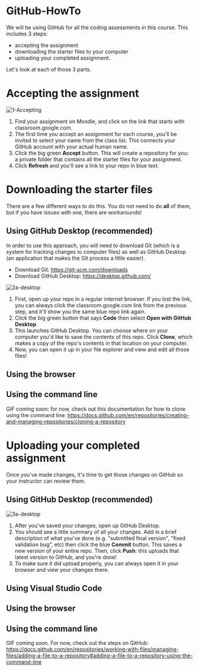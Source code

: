# GitHub-HowTo
We will be using GitHub for all the coding assessments in this course. This includes 3 steps:
+ accepting the assignment
+ downloading the starter files to your computer
+ uploading your completed assignment.

Let's look at each of those 3 parts.

# Accepting the assignment
![1-Accepting](https://github.com/dmarshNAIT/GitHub-HowTo/assets/55507008/459b27b3-82a0-4552-99a9-993ea78cbea3)
1. Find your assignment on Moodle, and click on the link that starts with classroom.google.com.
2. The first time you accept an assignment for each course, you'll be invited to select your name from the class list. This connects your GitHub account with your actual human name.
3. Click the big green **Accept** button. This will create a repository for you: a private folder that contains all the starter files for your assignment.
4. Click **Refresh** and you'll see a link to your repo in blue text.

# Downloading the starter files
There are a few different ways to do this. You do not need to do **all** of them, but if you have issues with one, there are workarounds!

## Using GitHub Desktop (recommended)
In order to use this approach, you will need to download Git (which is a system for tracking changes to computer files) as well as GitHub Desktop (an application that makes the Git process a little easier).
+ Download Git: https://git-scm.com/downloads
+ Download GitHub Desktop: https://desktop.github.com/

![2a-desktop](https://github.com/dmarshNAIT/GitHub-HowTo/assets/55507008/92cac13f-1117-46eb-9520-b4f31b37cd11)

1. First, open up your repo in a regular internet browser. If you lost the link, you can always click the classroom.google.com link from the previous step, and it'll show you the same blue repo link again.
2. Click the big green button that says **Code** then select **Open with GitHub Desktop**.
3. This launches GitHub Desktop. You can choose where on your computer you'd like to save the contents of this repo. Click **Clone**, which makes a copy of the repo's contents in that location on your computer.
4. Now, you can open it up in your file explorer and view and edit all those files!

## Using the browser

## Using the command line
GIF coming soon: for now, check out this documentation for how to clone using the command line: https://docs.github.com/en/repositories/creating-and-managing-repositories/cloning-a-repository

# Uploading your completed assignment
Once you've made changes, it's time to get those changes on GitHub so your instructor can review them.

## Using GitHub Desktop (recommended)
![3a-desktop](https://github.com/dmarshNAIT/GitHub-HowTo/assets/55507008/6bee17cf-f3cd-4579-b964-00a37e4cc4d0)

1. After you've saved your changes, open up GitHub Desktop.
2. You should see a little summary of all your changes. Add in a brief description of what you've done (e.g. "submitted final version", "fixed validation bug", etc) then click the blue **Commit** button. This saves a new version of your entire repo. Then, click **Push**: this uploads that latest version to GitHub, and you're done!
3. To make sure it did upload properly, you can always open it in your browser and view your changes there.

## Using Visual Studio Code

## Using the browser

## Using the command line
GIF coming soon. For now, check out the steps on GitHub: https://docs.github.com/en/repositories/working-with-files/managing-files/adding-a-file-to-a-repository#adding-a-file-to-a-repository-using-the-command-line
